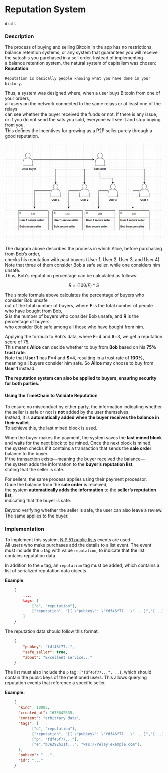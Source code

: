 # Reputation System  

`draft`

### Description  

The process of buying and selling Bitcoin in the app has no restrictions,  
balance retention systems, or any system that guarantees you will receive  
the satoshis you purchased in a sell order. Instead of implementing  
a balance retention system, the natural system of capitalism was chosen: **Reputation**.  

`Reputation is basically people knowing what you have done in your history.`  

Thus, a system was designed where, when a user buys Bitcoin from one of your orders,  
all users on the network connected to the same relays or at least one of the relays  
can see whether the buyer received the funds or not. If there is any issue,  
or if you do not send the sats you sold, everyone will see it and stop buying from you.  
This defines the incentives for growing as a P2P seller purely through a good reputation.  

![diagram](sources/reputation.png)  

The diagram above describes the process in which Alice, before purchasing from Bob’s order,  
checks his reputation with past buyers (User 1, User 2, User 3, and User 4).  
Note that three of them consider Bob a safe seller, while one considers him unsafe.  
Thus, Bob's reputation percentage can be calculated as follows:  

```math
    R = (100 / F) * S 
```

The simple formula above calculates the percentage of buyers who consider Bob unsafe  
out of the total number of buyers, where **F** is the total number of people who have bought from Bob,  
**S** is the number of buyers who consider Bob unsafe, and **R** is the percentage of buyers  
who consider Bob safe among all those who have bought from him.  

Applying the formula to Bob's data, where **F**=4 and **S**=3, we get a reputation score of 75.  
This means **Alice** can decide whether to buy from **Bob** based on his **75% trust rate**.  
Note that **User 1** has **F**=4 and **S**=4, resulting in a trust rate of **100%**,  
meaning all buyers consider him safe. So **Alice** may choose to buy from **User 1** instead.  

**The reputation system can also be applied to buyers, ensuring security for both parties.**  

#### Using the TimeChain to Validate Reputation  

To ensure no misconduct by either party, the information indicating whether  
the seller is safe or not is **not** added by the user themselves.  
Instead, it is **automatically added when the buyer receives the balance in their wallet**.  
To achieve this, the last mined block is used.  

When the buyer makes the payment, the system saves the **last mined block**  
and waits for the next block to be mined. Once the next block is mined,  
the system checks if it contains a transaction that sends the **sale order** balance to the buyer.  
If the transaction exists—meaning the buyer received the balance—  
the system adds the information to the **buyer’s reputation list**,  
stating that the seller is safe.  

For sellers, the same process applies using their payment processor.  
Once the balance from the **sale order** is received,  
the system **automatically adds the information** to the **seller’s reputation list**,  
indicating that the buyer is safe.  

Beyond verifying whether the seller is safe, the user can also leave a review.  
The same applies to the buyer.  

### Implementation  

To implement this system, [NIP 51 public lists](https://github.com/nostr-protocol/nips/blob/master/51.md) events are used.  
All users who make purchases add the details to a list event. The event must include the 
`o` tag with value `reputation`, to indicate that the list contains reputation data.  

In addition to the `o` tag, an `reputation` tag must be added, which contains a list 
of serialized reputation data objects. 

**Example**:  

```json
    {
        ...,
        tags: [
            ["o", "reputation"],
            ["reputation", "[{ \"pubkey\": \"fdf46f77...\"... }","{...}]"]
        ]
    }    
```

The reputation data should follow this format:  

```json
    {
        "pubkey": "fdf46f77..",
        "safe_seller": true,
        "about": "Excellent service..."
    } 
```

The list must also include the `p` tag: `["fdf46f77...", ..]`, which should contain the 
public keys of the mentioned users. This allows querying reputation events that reference 
a specific seller.  

**Example:**  

```json
    {
      "kind": 10003,
      "created_at": 1675642635,
      "content": "arbitrary data",
      "tags": [
            ["o", "reputation"],
            ["reputation", "[{ \"pubkey\": \"fdf46f77...\"... }","{...}]"]
            ["p", "fdf46f77..."],
            ["e","b3e392b11f...", "wss://relay.example.com"],
      ],
      "pubkey": "...",
      "id": "..."
    }
```
